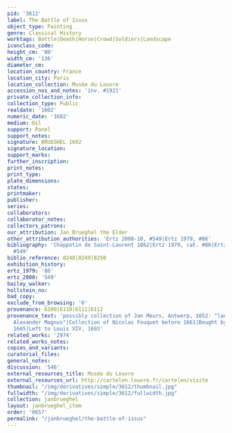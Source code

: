 ```yaml
---
pid: '3612'
label: The Battle of Issus
object_type: Painting
genre: Classical History
worktags: Battle|Death|Horse|Crowd|Soldiers|Landscape
iconclass_code:
height_cm: '80'
width_cm: '136'
diameter_cm:
location_country: France
location_city: Paris
location_collection: Musée du Louvre
accession_nos_and_notes: 'inv. #1921'
private_collection_info:
collection_type: Public
realdate: '1602'
numeric_date: '1602'
medium: Oil
support: Panel
support_notes:
signature: BRUEGHEL 1602
signature_location:
support_marks:
further_inscription:
print_notes:
print_type:
plate_dimensions:
states:
printmaker:
publisher:
series:
collaborators:
collaborator_notes:
collectors_patrons:
our_attribution: Jan Brueghel the Elder
other_attribution_authorities: 'Ertz 2008-10, #549|Ertz 1979, #86'
bibliography: 'Chappotin de Saint-Laurent 1862|Ertz 1979, cat. #86|Ertz 2008-10, cat.
  #549'
biblio_reference: 8248|8249|8250
exhibition_history:
ertz_1979: '86'
ertz_2008: '549'
bailey_walker:
hollstein_no:
bad_copy:
exclude_from_browsing: '0'
provenance: 6109|6110|6111|6112
provenance_text: 'possibly collection of Jan Meurs, Antwerp, 1652: "lantschap van
  Alexander Magnus"|Collection of Nicolas Fouquet before 1661|Bought by Andre le Notre,
  1665|Left to Louis XIV, 1693'
related_works: '2974'
related_works_notes:
copies_and_variants:
curatorial_files:
general_notes:
discussion: '546'
external_resources_title: Musée du Louvre
external_resources_url: http://cartelen.louvre.fr/cartelen/visite
thumbnail: "/img/derivatives/simple/3612/thumbnail.jpg"
fullwidth: "/img/derivatives/simple/3612/fullwidth.jpg"
collection: janbrueghel
layout: janbrueghel_item
order: '0657'
permalink: "/janbrueghel/the-battle-of-issus"
---
```

